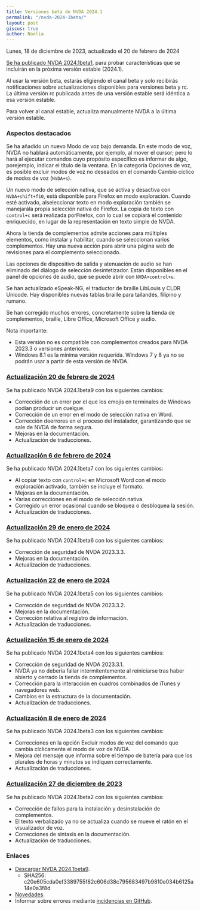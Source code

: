 ```yaml
---
title: Versiones beta de NVDA 2024.1
permalink: "/nvda-2024-1beta/"
layout: post
giscus: true
author: Noelia
---
```


<footer>Lunes, 18 de diciembre de 2023, actualizado el 20 de febrero de 2024</footer>

[Se ha publicado NVDA 2024.1beta1](https://www.nvaccess.org/post/nvda-2024-1beta1), para probar características que se incluirán en la próxima versión estable (2024.1).

Al usar la versión beta, estarás eligiendo el canal beta y solo recibirás notificaciones sobre actualizaciones disponibles para versiones beta y rc. La última versión rc publicada antes de una versión estable será idéntica a esa versión estable.

Para volver al canal estable, actualiza manualmente NVDA a la última versión estable.

### Aspectos destacados

Se ha añadido un nuevo Modo de voz bajo demanda. En este modo de voz, NVDA no hablará automáticamente, por ejemplo, al mover el cursor; pero lo hará al ejecutar comandos cuyo propósito específico es informar de algo, porejemplo, indicar el título de la ventana. En la categoría Opciones de voz, es posible excluir modos de voz no deseados en el comando Cambio cíclico de modos de voz (`NVDA+s`).

Un nuevo modo de selección nativa, que se activa y desactiva con `NVDA+shift+f10`, está disponible para Firefox en modo exploración. Cuando esté activado, alseleccionar texto en modo exploración también se manejarála propia selección nativa de Firefox. La copia de texto con `control+c` será realizada porFirefox, con lo  cual se copiará el contenido enriquecido, en lugar de la representación en texto simple de NVDA.

Ahora la tienda de complementos admite acciones para múltiples elementos, como instalar y habilitar, cuando se seleccionan varios complementos. Hay una nueva acción para abrir una página web de revisiones para el complemento seleccionado.

Las opciones de dispositivo de salida y atenuación de audio se han eliminado del diálogo de selección desintetizador. Están disponibles en el panel de opciones de audio, que se puede abrir con `NVDA+control+u`.

Se han actualizado eSpeak-NG, el traductor de braille LibLouis y CLDR Unicode. Hay disponibles nuevas tablas braille para tailandés, filipino y rumano.

Se han corregido muchos errores, concretamente sobre la tienda de complementos, braille, Libre Office, Microsoft Office y audio.

Nota importante:

- Esta versión no es compatible con complementos creados para NVDA 2023.3 o versiones anteriores.
- Windows 8.1 es la mínima versión requerida. Windows 7 y 8 ya no se podrán usar a partir de esta versión de NVDA.


### [Actualización 20 de febrero de 2024](https://www.nvaccess.org/post/nvda-2024-1beta9)

Se ha publicado NVDA 2024.1beta9 con los siguientes cambios:

- Corrección de un error por el que los emojis en terminales de Windows podían producir un cuelgue.
- Corrección de un error en el modo de selección nativa en Word.
- Corrección deerrores en el proceso del instalador, garantizando que se sale de NVDA de forma segura.
- Mejoras en la documentación.
- Actualización de traducciones.

### [Actualización 6 de febrero de 2024](https://www.nvaccess.org/post/nvda-2024-1beta7)

Se ha publicado NVDA 2024.1beta7 con los siguientes cambios:

- Al copiar texto con `control+c` en Microsoft Word con el modo exploración activado, también se incluye el formato.
- Mejoras en la documentación.
- Varias correcciones en el modo de selección nativa.
- Corregido un error ocasional cuando se bloquea o desbloquea la sesión.
- Actualización de traducciones.


### [Actualización 29 de enero de 2024](https://www.nvaccess.org/post/nvda-2024-1beta6)

Se ha publicado NVDA 2024.1beta6 con los siguientes cambios:

- Corrección de seguridad de NVDA 2023.3.3.
- Mejoras en la documentación.
- Actualización de traducciones.

### [Actualización 22 de enero de 2024](https://www.nvaccess.org/post/nvda-2024-1beta5)

Se ha publicado NVDA 2024.1beta5 con los siguientes cambios:

- Corrección de seguridad de NVDA 2023.3.2.
- Mejoras en la documentación.
- Corrección relativa al registro de información.
- Actualización de traducciones.

### [Actualización 15 de enero de 2024](https://www.nvaccess.org/post/nvda-2024-1beta4)

Se ha publicado NVDA 2024.1beta4 con los siguientes cambios:

- Corrección de seguridad de NVDA 2023.3.1.
- NVDA ya no debería fallar intermitentemente al reiniciarse tras haber abierto y cerrado la tienda de complementos.
- Corrección para la interacción en cuadros combinados de iTunes y navegadores web.
- Cambios en la estructura de la documentación.
- Actualización de traducciones.

### [Actualización 8 de enero de 2024](https://www.nvaccess.org/post/nvda-2024-1beta3)

Se ha publicado NVDA 2024.1beta3 con los siguientes cambios:

- Correcciones en la opción Excluir modos de voz del comando que cambia cíclicamente el modo de voz de NVDA.
- Mejora del mensaje que informa sobre el tiempo de batería para que los plurales de horas y minutos se indiquen correctamente.
- Actualización de traducciones.

### [Actualización 27 de diciembre de 2023](https://www.nvaccess.org/post/nvda-2024-1beta2)

Se ha publicado NVDA 2024.1beta2 con los siguientes cambios:

- Corrección de fallos para la instalación y desinstalación de complementos.
- El texto verbalizado ya no se actualiza cuando se mueve el ratón en el visualizador de voz.
- Correcciones de sintaxis en la documentación.
- Actualización de traducciones.

### Enlaces

- [Descargar NVDA 2024.1beta9](https://www.nvaccess.org/files/nvda/releases/2024.1beta9/nvda_2024.1beta9.exe).
	- SHA256: c20e605cda0ef3389755f82c606d38c795683497b9810e034b6125a14e0a3f8d
- [Novedades](https://www.nvaccess.org/files/nvda/releases/2024.1beta9/documentation/es/changes.html).
- Informar sobre errores mediante [incidencias en GitHub](https://github.com/nvaccess/nvda/issues).
